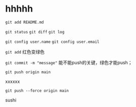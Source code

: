 # hhhhh

`git add README.md`

`git status`
`git diff`
`git log`

`git config user.name`
`git config user.email`

`git add`   红色变绿色

`git commit -m "message"`   能不能push的关键，绿色才能push；

`git push origin main`

xxxxxx

`git push --force origin main`

sushi
